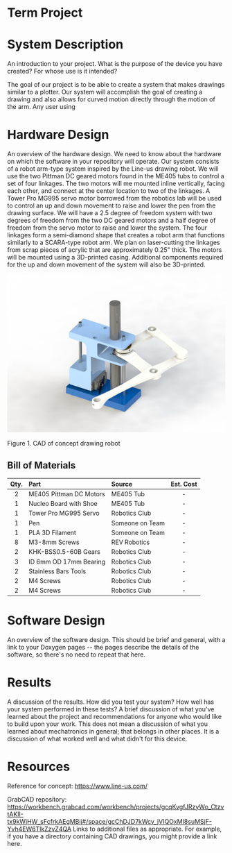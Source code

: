 # Term Project

# System Description
An introduction to your project. What is the purpose of the device you have created? For whose use is it intended?

The goal of our project is to be able to create a system that makes drawings similar to a plotter. Our system will accomplish the goal of creating a drawing and also allows for curved motion directly through the motion of the arm. Any user using 


# Hardware Design

An overview of the hardware design.  We need to know about the hardware on which the software in your repository will operate.
Our system consists of a robot arm-type system inspired by the Line-us drawing robot. We will use the two Pittman DC geared motors found in the ME405 tubs to control a set of four linkages. The two motors will me mounted inline vertically, facing each other, and connect at the center location to two of the linkages. A Tower Pro MG995 servo motor borrowed from the robotics lab will be used to control an up and down movement to raise and lower the pen from the drawing surface. We will have a 2.5 degree of freedom system with two degrees of freedom from the two DC geared motors and a half degree of freedom from the servo motor to raise and lower the system. The four linkages form a semi-diamond shape that creates a robot arm that functions similarly to a SCARA-type robot arm. We plan on laser-cutting the linkages from scrap pieces of acrylic that are approximately 0.25" thick. The motors will be mounted using a 3D-printed casing. Additional components required for the up and down movement of the system will also be 3D-printed. 


![test](CAD.JPG)

Figure 1. CAD of concept drawing robot

## Bill of Materials

| Qty. | Part                    | Source                | Est. Cost |
|:----:|:----------------------  |:----------------------|:---------:|
|  2   | ME405 Pittman DC Motors | ME405 Tub             |     -     |
|  1   | Nucleo Board with Shoe  | ME405 Tub             |     -     |
|  1   | Tower Pro MG995 Servo   | Robotics Club         |     -     |
|  1   | Pen                     | Someone on Team       |     -     |
|  1   | PLA 3D Filament         | Someone on Team       |     -     |
|  8   | M3-8mm Screws           | REV Robotics          |     -     |
|  2   | KHK-BSS0.5-60B Gears    | Robotics Club         |     -     |
|  3   | ID 6mm OD 17mm Bearing  | Robotics Club         |     -     |
|  2   | Stainless Bars Tools    | Robotics Club         |     -     |
|  2   | M4 Screws               | Robotics Club         |     -     |
|  2   | M4 Screws               | Robotics Club         |     -     |

# Software Design
An overview of the software design. This should be brief and general, with a link to your Doxygen pages -- the pages describe the details of the software, so there's no need to repeat that here.

# Results
A discussion of the results.  How did you test your system?  How well has your system performed in these tests?
A brief discussion of what you've learned about the project and recommendations for anyone who would like to build upon your work. This does not mean a discussion of what you learned about mechatronics in general; that belongs in other places.  It is a discussion of what worked well and what didn't for this device.

# Resources
Reference for concept: https://www.line-us.com/

GrabCAD repository: https://workbench.grabcad.com/workbench/projects/gcqKvgfJRzyWo_CtzvtAKlI-tx9kWjHW_sFcfrkAEgMBij#/space/gcChDJD7kWcv_jVIQOxMI8suMSjF-Yvh4EW6TlkZzvZ4QA
Links to additional files as appropriate.  For example, if you have a directory containing CAD drawings, you might provide a link here.
